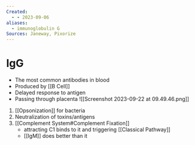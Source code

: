 ```yaml
---
Created:
  - - 2023-09-06
aliases:
  - immunoglobulin G
Sources: Janeway, Pixorize
---
```

# IgG
- The most common antibodies in blood
- Produced by [[B Cell]]
- Delayed response to antigen
- Passing through placenta
![[Screenshot 2023-09-22 at 09.49.46.png]]
1. [[Opsonization]] for bacteria
2. Neutralization of toxins/antigens
3. [[Complement System#Complement Fixation]] 
   - attracting C1 binds to it and triggering [[Classical Pathway]]
   - [[IgM]] does better than it
